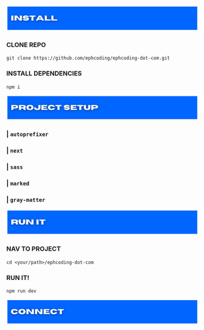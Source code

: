 ![install ephcoding.com](./public/readme_install.png)

### **CLONE REPO**

```shell
git clone https://github.com/ephcoding/ephcoding-dot-com.git
```

### **INSTALL DEPENDENCIES**

```shell
npm i
```

![ephcoding.com build tools](./public/readme_setup.png)

### **| `autoprefixer`**

### **| `next`**

### **| `sass`**

### **| `marked`**

### **| `gray-matter`**

![use ephcoding.com](./public/readme_run-it.png)

### **NAV TO PROJECT**

```shell
cd <your/path>/ephcoding-dot-com
```

### **RUN IT!**

```shell
npm run dev
```

![contribute to ephcoding.com](./public/readme_connect.png)
